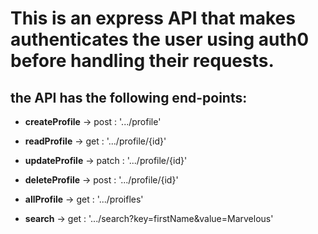 # This is an express API that makes authenticates the user using auth0 before handling their requests.

## the API has the following end-points: 

  + **createProfile**   ->   post  :   '.../profile'

  + **readProfile**     ->   get   :    '.../profile/{id}'

  + **updateProfile**   ->   patch : '.../profile/{id}'

  + **deleteProfile**   ->   post  :  '.../profile/{id}'

  + **allProfile**      ->   get   :   '.../proifles'

  + **search**          ->   get   :    '.../search?key=firstName&value=Marvelous'
